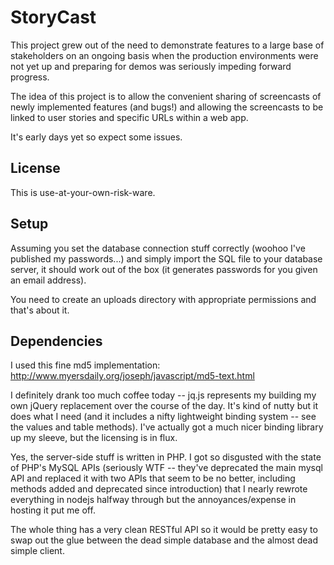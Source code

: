 StoryCast
=========

This project grew out of the need to demonstrate features to a large base of stakeholders
on an ongoing basis when the production environments were not yet up and preparing for
demos was seriously impeding forward progress.

The idea of this project is to allow the convenient sharing of screencasts of newly implemented
features (and bugs!) and allowing the screencasts to be linked to user stories and specific
URLs within a web app.

It's early days yet so expect some issues.

License
-------

This is use-at-your-own-risk-ware.

Setup
-----

Assuming you set the database connection stuff correctly (woohoo I've published my passwords...)
and simply import the SQL file to your database server, it should work out of the box (it generates
passwords for you given an email address).

You need to create an uploads directory with appropriate permissions and that's about it.

Dependencies
------------

I used this fine md5 implementation: http://www.myersdaily.org/joseph/javascript/md5-text.html

I definitely drank too much coffee today -- jq.js represents my building my own jQuery replacement
over the course of the day. It's kind of nutty but it does what I need (and it includes a nifty
lightweight binding system -- see the values and table methods). I've actually got a much nicer
binding library up my sleeve, but the licensing is in flux.

Yes, the server-side stuff is written in PHP. I got so disgusted with the state of PHP's MySQL
APIs (seriously WTF -- they've deprecated the main mysql API and replaced it with two APIs that
seem to be no better, including methods added and deprecated since introduction) that I nearly 
rewrote everything in nodejs halfway through but the annoyances/expense in hosting it put me off.

The whole thing has a very clean RESTful API so it would be pretty easy to swap out the glue between
the dead simple database and the almost dead simple client.
